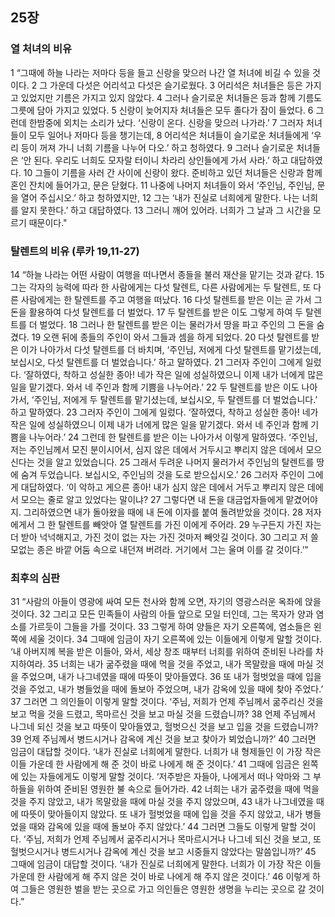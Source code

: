 ## 25장
### 열 처녀의 비유
1 “그때에 하늘 나라는 저마다 등을 들고 신랑을 맞으러 나간 열 처녀에 비길 수 있을 것이다.
2 그 가운데 다섯은 어리석고 다섯은 슬기로웠다.
3 어리석은 처녀들은 등은 가지고 있었지만 기름은 가지고 있지 않았다.
4 그러나 슬기로운 처녀들은 등과 함께 기름도 그릇에 담아 가지고 있었다.
5 신랑이 늦어지자 처녀들은 모두 졸다가 잠이 들었다.
6 그런데 한밤중에 외치는 소리가 났다. ‘신랑이 온다. 신랑을 맞으러 나가라.’
7 그러자 처녀들이 모두 일어나 저마다 등을 챙기는데,
8 어리석은 처녀들이 슬기로운 처녀들에게 ‘우리 등이 꺼져 가니 너희 기름을 나누어 다오.’ 하고 청하였다.
9 그러나 슬기로운 처녀들은 ‘안 된다. 우리도 너희도 모자랄 터이니 차라리 상인들에게 가서 사라.’ 하고 대답하였다.
10 그들이 기름을 사러 간 사이에 신랑이 왔다. 준비하고 있던 처녀들은 신랑과 함께 혼인 잔치에 들어가고, 문은 닫혔다.
11 나중에 나머지 처녀들이 와서 ‘주인님, 주인님, 문을 열어 주십시오.’ 하고 청하였지만,
12 그는 ‘내가 진실로 너희에게 말한다. 나는 너희를 알지 못한다.’ 하고 대답하였다.
13 그러니 깨어 있어라. 너희가 그 날과 그 시간을 모르기 때문이다."
### 탈렌트의 비유 (루카 19,11-27)
14 “하늘 나라는 어떤 사람이 여행을 떠나면서 종들을 불러 재산을 맡기는 것과 같다.
15 그는 각자의 능력에 따라 한 사람에게는 다섯 탈렌트, 다른 사람에게는 두 탈렌트, 또 다른 사람에게는 한 탈렌트를 주고 여행을 떠났다.
16 다섯 탈렌트를 받은 이는 곧 가서 그 돈을 활용하여 다섯 탈렌트를 더 벌었다.
17 두 탈렌트를 받은 이도 그렇게 하여 두 탈렌트를 더 벌었다.
18 그러나 한 탈렌트를 받은 이는 물러가서 땅을 파고 주인의 그 돈을 숨겼다.
19 오랜 뒤에 종들의 주인이 와서 그들과 셈을 하게 되었다.
20 다섯 탈렌트를 받은 이가 나아가서 다섯 탈렌트를 더 바치며, ‘주인님, 저에게 다섯 탈렌트를 맡기셨는데, 보십시오, 다섯 탈렌트를 더 벌었습니다.’ 하고 말하였다.
21 그러자 주인이 그에게 일렀다. ‘잘하였다, 착하고 성실한 종아! 네가 작은 일에 성실하였으니 이제 내가 너에게 많은 일을 맡기겠다. 와서 네 주인과 함께 기쁨을 나누어라.’
22 두 탈렌트를 받은 이도 나아가서, ‘주인님, 저에게 두 탈렌트를 맡기셨는데, 보십시오, 두 탈렌트를 더 벌었습니다.’ 하고 말하였다.
23 그러자 주인이 그에게 일렀다. ‘잘하였다, 착하고 성실한 종아! 네가 작은 일에 성실하였으니 이제 내가 너에게 많은 일을 맡기겠다. 와서 네 주인과 함께 기쁨을 나누어라.’
24 그런데 한 탈렌트를 받은 이는 나아가서 이렇게 말하였다. ‘주인님, 저는 주인님께서 모진 분이시어서, 심지 않은 데에서 거두시고 뿌리지 않은 데에서 모으신다는 것을 알고 있었습니다.
25 그래서 두려운 나머지 물러가서 주인님의 탈렌트를 땅에 숨겨 두었습니다. 보십시오, 주인님의 것을 도로 받으십시오.’
26 그러자 주인이 그에게 대답하였다. ‘이 악하고 게으른 종아! 내가 심지 않은 데에서 거두고 뿌리지 않은 데에서 모으는 줄로 알고 있었다는 말이냐?
27 그렇다면 내 돈을 대금업자들에게 맡겼어야지. 그리하였으면 내가 돌아왔을 때에 내 돈에 이자를 붙여 돌려받았을 것이다.
28 저자에게서 그 한 탈렌트를 빼앗아 열 탈렌트를 가진 이에게 주어라.
29 누구든지 가진 자는 더 받아 넉넉해지고, 가진 것이 없는 자는 가진 것마저 빼앗길 것이다.
30 그리고 저 쓸모없는 종은 바깥 어둠 속으로 내던져 버려라. 거기에서 그는 울며 이를 갈 것이다.’”
### 최후의 심판
31 “사람의 아들이 영광에 싸여 모든 천사와 함께 오면, 자기의 영광스러운 옥좌에 앉을 것이다.
32 그리고 모든 민족들이 사람의 아들 앞으로 모일 터인데, 그는 목자가 양과 염소를 가르듯이 그들을 가를 것이다.
33 그렇게 하여 양들은 자기 오른쪽에, 염소들은 왼쪽에 세울 것이다.
34 그때에 임금이 자기 오른쪽에 있는 이들에게 이렇게 말할 것이다. ‘내 아버지께 복을 받은 이들아, 와서, 세상 창조 때부터 너희를 위하여 준비된 나라를 차지하여라.
35 너희는 내가 굶주렸을 때에 먹을 것을 주었고, 내가 목말랐을 때에 마실 것을 주었으며, 내가 나그네였을 때에 따뜻이 맞아들였다.
36 또 내가 헐벗었을 때에 입을 것을 주었고, 내가 병들었을 때에 돌보아 주었으며, 내가 감옥에 있을 때에 찾아 주었다.’
37 그러면 그 의인들이 이렇게 말할 것이다. ‘주님, 저희가 언제 주님께서 굶주리신 것을 보고 먹을 것을 드렸고, 목마르신 것을 보고 마실 것을 드렸습니까?
38 언제 주님께서 나그네 되신 것을 보고 따뜻이 맞아들였고, 헐벗으신 것을 보고 입을 것을 드렸습니까?
39 언제 주님께서 병드시거나 감옥에 계신 것을 보고 찾아가 뵈었습니까?’
40 그러면 임금이 대답할 것이다. ‘내가 진실로 너희에게 말한다. 너희가 내 형제들인 이 가장 작은 이들 가운데 한 사람에게 해 준 것이 바로 나에게 해 준 것이다.’
41 그때에 임금은 왼쪽에 있는 자들에게도 이렇게 말할 것이다. ‘저주받은 자들아, 나에게서 떠나 악마와 그 부하들을 위하여 준비된 영원한 불 속으로 들어가라.
42 너희는 내가 굶주렸을 때에 먹을 것을 주지 않았고, 내가 목말랐을 때에 마실 것을 주지 않았으며,
43 내가 나그네였을 때에 따뜻이 맞아들이지 않았다. 또 내가 헐벗었을 때에 입을 것을 주지 않았고, 내가 병들었을 때와 감옥에 있을 때에 돌보아 주지 않았다.’
44 그러면 그들도 이렇게 말할 것이다. ‘주님, 저희가 언제 주님께서 굶주리시거나 목마르시거나 나그네 되신 것을 보고, 또 헐벗으시거나 병드시거나 감옥에 계신 것을 보고 시중들지 않았다는 말씀입니까?’
45 그때에 임금이 대답할 것이다. ‘내가 진실로 너희에게 말한다. 너희가 이 가장 작은 이들 가운데 한 사람에게 해 주지 않은 것이 바로 나에게 해 주지 않은 것이다.’
46 이렇게 하여 그들은 영원한 벌을 받는 곳으로 가고 의인들은 영원한 생명을 누리는 곳으로 갈 것이다.”
